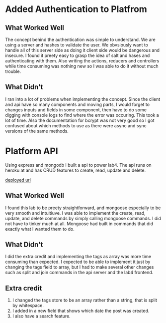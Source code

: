 # Added Authentication to Platfrom 

## What Worked Well
The concept behind the authentication was simple to understand. We are using a server and hashes to validate the user. We obvsiously want to handle all of this server side as doing it client side would be dangerous and insecure. I found it preety easy to grasp the idea of salt and hases and authenticating with them. Also writing the actions, reducers and controllers while time consuming was nothing new so I was able to do it without much trouble. 

## What Didn't
I ran into a lot of problems when implementing the concept. Since the client and api have so many components and moving parts, I would forget to changes inputs and fields in some component, then have to do some digging with console logs to find where the error was occuring. This took a lot of time. Also the documentation for bcrypt was not very good so I got confused about which methods to use as there were async and sync versions of the same methods. 

# Platform API

Using express and mongodb I built a api to power lab4. The api runs on heroku at and has CRUD features to create, read, update and delete. 

[deployed url](https://apilab5.herokuapp.com/api)

## What Worked Well
I found this lab to be preety straightforward, and mongoose especially to be very smooth and intuitiuve. I was able to implement the create, read, update, and delete commands by simply calling mongoose commands. I did not have to tinker much at all. Mongoose had built in commands that did exactly what I wanted them to do. 
## What Didn't
I did the extra credit and implementing the tags as array was more time consuming than expected. I expected to be able to implement it just by changing the tags field to array, but I had to make several other changes such as split and join commands in the api server and the lab4 frontend. 

## Extra credit
1.  I changed the tags store to be an array rather than a string, that is split by whitespace.
2.  I added in a new field that shows which date the post was created.
3.  I also have a search feature. 
